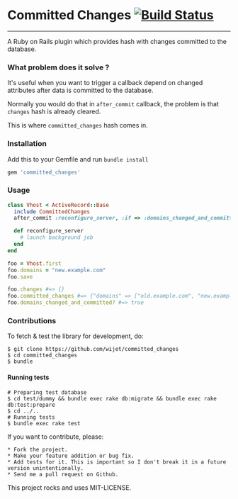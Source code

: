 # Committed Changes [![Build Status](https://secure.travis-ci.org/wijet/committed_changes.png)](http://travis-ci.org/wijet/committed_changes)
---

A Ruby on Rails plugin which provides hash with changes committed to the database.

### What problem does it solve ?

It's useful when you want to trigger a callback depend on changed attributes after data is committed to the database.

Normally you would do that in ```after_commit``` callback, the problem is that ```changes``` hash is already cleared.

This is where ```committed_changes``` hash comes in.

### Installation

Add this to your Gemfile and run ```bundle install```

```ruby
gem 'committed_changes'
```

### Usage
```ruby
class Vhost < ActiveRecord::Base
  include CommittedChanges
  after_commit :reconfigure_server, :if => :domains_changed_and_committed?

  def reconfigure_server
    # launch background job
  end
end

foo = Vhost.first
foo.domains = "new.example.com"
foo.save

foo.changes #=> {}
foo.committed_changes #=> {"domains" => ["old.example.com", "new.example.com"]}
foo.domains_changed_and_committed? #=> true
```

### Contributions

To fetch & test the library for development, do:

    $ git clone https://github.com/wijet/committed_changes
    $ cd committed_changes
    $ bundle

#### Running tests

    # Preparing test database
    $ cd test/dummy && bundle exec rake db:migrate && bundle exec rake db:test:prepare
    $ cd ../..
    # Running tests
    $ bundle exec rake test

If you want to contribute, please:

    * Fork the project.
    * Make your feature addition or bug fix.
    * Add tests for it. This is important so I don't break it in a future version unintentionally.
    * Send me a pull request on Github.

This project rocks and uses MIT-LICENSE.
